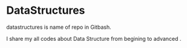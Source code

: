 # DataStructures
datastructures is name of repo in Gitbash.

I share my all codes about Data Structure from begining to advanced . 
